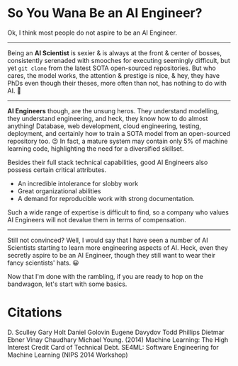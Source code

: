 # So You Wana Be an AI Engineer?

Ok, I think most people do not aspire to be an AI Engineer.

<hr>

Being an __AI Scientist__ is sexier & is always at the front & center of bosses, consistently serenaded with smooches for executing seemingly difficult, but yet `git clone` from the latest SOTA open-sourced repositories. But who cares, the model works, the attention & prestige is nice, & hey, they have PhDs even though their theses, more often than not, has nothing to do with AI. :shushing_face:

<hr>

__AI Engineers__ though, are the unsung heros. They understand modelling, they understand engineering, and heck, they know how to do almost anything! Database, web development, cloud engineering, testing, deployment, and certainly how to train a SOTA model from an open-sourced repository too. :wink: In fact, a mature system may contain only 5% of machine learning code, highlighting the need for a diversified skillset.

Besides their full stack technical capabilities, good AI Engineers also possess certain critical attributes.

 * An incredible intolerance for slobby work
 * Great organizational abilities
 * A demand for reproducible work with strong documentation. 
  
Such a wide range of expertise is difficult to find, so a company who values AI Engineers will not devalue them in terms of compensation.

<hr>

Still not convinced? Well, I would say that I have seen a number of AI Scientists starting to learn more engineering aspects of AI. Heck, even they secretly aspire to be an AI Engineer, though they still want to wear their fancy scientists' hats. :grinning:

Now that I'm done with the rambling, if you are ready to hop on the bandwagon, let's start with some basics.

# Citations

D. Sculley Gary Holt Daniel Golovin Eugene Davydov Todd Phillips Dietmar Ebner Vinay Chaudhary Michael Young. (2014) Machine Learning: The High Interest Credit Card of Technical Debt. SE4ML: Software Engineering for Machine Learning (NIPS 2014 Workshop)
